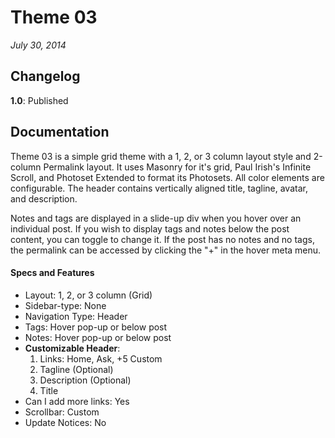 # Theme 03

*July 30, 2014*

## Changelog

**1.0**: Published

## Documentation

Theme 03 is a simple grid theme with a 1, 2, or 3 column layout style and 2-column Permalink layout. It uses Masonry for it's grid, Paul Irish's Infinite Scroll, and Photoset Extended to format its Photosets. All color elements are configurable. The header contains vertically aligned title, tagline, avatar, and description.

Notes and tags are displayed in a slide-up div when you hover over an individual post. If you wish to display tags and notes below the post content, you can toggle to change it. If the post has no notes and no tags, the permalink can be accessed by clicking the "+" in the hover meta menu.

#### Specs and Features

- Layout: 1, 2, or 3 column (Grid)
- Sidebar-type: None
- Navigation Type: Header
- Tags: Hover pop-up or below post
- Notes: Hover pop-up or below post
- **Customizable Header**:   
   1. Links: Home, Ask, +5 Custom 
   1. Tagline (Optional)  
   1. Description (Optional)  
   1. Title
- Can I add more links: Yes
- Scrollbar: Custom
- Update Notices: No
